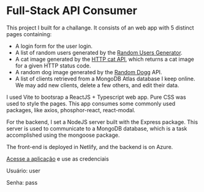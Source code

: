 # Full-Stack API Consumer

This project I built for a challange. It consists of an web app with 5 distinct pages containing:

- A login form for the user login.
- A list of random users generated by the [Random Users Generator](https://randomuser.me/documentation).
- A cat image generated by the [HTTP cat API](https://http.cat/), which returns a cat image for a given HTTP status code.
- A random dog image generated by the [Random Dog](https://random.dog/)g API.
- A list of clients retrieved from a MongoDB Atlas database I keep online. We may add new clients, delete a few others, and edit their data.

I used Vite to bootsrap a ReactJS + Typescript web app. Pure CSS was used to style the pages. This app consumes some commonly used packages, like axios, phosphor-react, react-modal.

For the backend, I set a NodeJS server built with the Express package. This server is used to communicate to a MongoDB database, which is a task accomplished using the mongoose package.

The front-end is deployed in Netlify, and the backend is on Azure.

[Acesse a aplicação](https://fullstackapiconsumer.netlify.app/) e use as credenciais

Usuário: user 

Senha: pass
